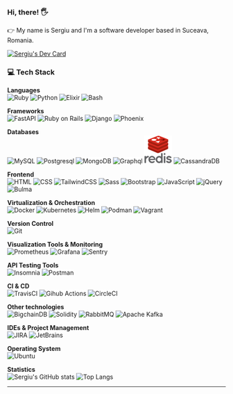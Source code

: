 ### Hi, there! 🖐️

👉 My name is Sergiu and I'm a software developer based in Suceava, Romania.<br>

<a style="align: center;" href="https://app.daily.dev/sergiulupaiescu"><img src="https://api.daily.dev/devcards/v2/VjhcIgjSA19OnYaVnmpeP.png?type=default&r=sj5" width="356" alt="Sergiu's Dev Card"/></a>

### 💻 Tech Stack
<b>Languages</b><br>
<img src="https://cdn.jsdelivr.net/gh/devicons/devicon/icons/ruby/ruby-original-wordmark.svg" title="Ruby" style="height: 4rem; background-color:white"/>
<img src="https://cdn.jsdelivr.net/gh/devicons/devicon/icons/python/python-original.svg" title="Python" style="height: 4rem"/>
<img src="https://github.com/user-attachments/assets/86148b96-87dd-4c2d-bcad-f094985cc6eb" title="Elixir" alt="Elixir" style="height: 4rem"/>
<img src="https://cdn.jsdelivr.net/gh/devicons/devicon@latest/icons/bash/bash-plain.svg" title="Bash" alt="Bash" style="height: 4rem;"/>
<br>

<b>Frameworks</b><br>
<img src="https://cdn.jsdelivr.net/gh/devicons/devicon/icons/fastapi/fastapi-original.svg" title="FastAPI" style="height: 4rem"/>
<img src="https://upload.wikimedia.org/wikipedia/commons/6/62/Ruby_On_Rails_Logo.svg" title="Ruby on Rails" style="height: 4rem"/>
<img src="https://cdn.worldvectorlogo.com/logos/django.svg" title="Django" style="height: 4rem; background-color:white"/>
<img src="https://github.com/user-attachments/assets/56285d33-9d30-4c50-addb-7f66c7d0791f" title="Phoenix" alt="Phoenix" style="height: 4rem;"/>
<br>

<b>Databases</b><br>
<img src="https://cdn.jsdelivr.net/gh/devicons/devicon/icons/mysql/mysql-original-wordmark.svg" title="MySQL" style="height: 4rem"/>
<img src="https://cdn.jsdelivr.net/gh/devicons/devicon/icons/postgresql/postgresql-original-wordmark.svg" title="Postgresql" style="height: 4rem"/>
<img src="https://cdn.jsdelivr.net/gh/devicons/devicon/icons/mongodb/mongodb-original-wordmark.svg" title="MongoDB" style="height: 4rem; background-color:white"/>
<img src="https://www.vectorlogo.zone/logos/graphql/graphql-icon.svg" title="Graphql" style="height: 4rem; background-color:white"/>
<img src="https://raw.githubusercontent.com/devicons/devicon/master/icons/redis/redis-original-wordmark.svg" title="Redis" style="height: 4rem; background-color:white"/>
<img src="https://github.com/user-attachments/assets/90e08203-0641-40cf-9482-530674443675" title="CassandraDB" alt="CassandraDB" style="height: 4rem;"/>
<br>

<b>Frontend</b><br>
<img src="https://cdn.jsdelivr.net/gh/devicons/devicon/icons/html5/html5-original-wordmark.svg" title="HTML" style="height: 4rem"/>
<img src="https://github.com/user-attachments/assets/7aa365f1-f144-4dfc-b33f-3cefe8cb4c78" title="CSS" alt="CSS" style="height: 4rem;"/>
<img src="https://github.com/user-attachments/assets/2ed35523-792b-4301-b251-8c15bb560558" title="TailwindCSS" alt="TailwindCSS" style="height: 4rem;"/>
<img src="https://github.com/user-attachments/assets/ddd2e7cf-038b-474e-b247-a61ecc593d05" title="Sass" alt="Sass" style="height: 4rem;"/>
<img src="https://github.com/user-attachments/assets/311d4191-b076-4c45-a193-9cc3cac40d4f" title="Bootstrap" alt="Bootstrap" style="height: 4rem;"/>
<img src="https://github.com/user-attachments/assets/0a8e8d01-50ae-4bf2-9a17-e17ef94e3d86" title="JavaScript" alt="JavaScript" style="height: 4rem;"/>
<img src="https://github.com/user-attachments/assets/de5b1aa5-f073-4bcf-90df-0b8b56d7be30" title="jQuery" alt="jQuery" style="height: 4rem;"/>
<img src="https://raw.githubusercontent.com/gilbarbara/logos/804dc257b59e144eaca5bc6ffd16949752c6f789/logos/bulma.svg" title="Bulma" style="height: 4rem; background-color:white"/>
<br>

<b>Virtualization & Orchestration</b><br>
<img src="https://cdn.jsdelivr.net/gh/devicons/devicon/icons/docker/docker-original-wordmark.svg" title="Docker" style="height: 4rem"/>
<img src="https://github.com/user-attachments/assets/d39b721d-0893-436b-b866-d48d056d2b0b" title="Kubernetes" alt="Kubernetes" style="height: 4rem;"/>
<img src="https://github.com/user-attachments/assets/782ff299-f3ae-4df7-85fb-87be4d745e87" title="Helm" alt="Helm" style="height: 4rem;"/>
<img src="https://github.com/user-attachments/assets/18d15042-991f-419e-b13a-5a1432464b10" title="Podman" alt="Podman" style="height: 4rem;"/>
<img src="https://github.com/user-attachments/assets/a8367fa3-4d59-42c1-b3c6-384389a33c75" title="Vagrant" alt="Vagrant" style="height: 4rem;"/>

<b>Version Control</b><br>
<img src="https://cdn.jsdelivr.net/gh/devicons/devicon/icons/git/git-plain.svg" title="Git" style="height: 4rem"/>

<b>Visualization Tools & Monitoring</b><br>
<img src="https://github.com/user-attachments/assets/d26dd299-3d4a-416c-abca-72eb206ba12d" title="Prometheus" alt="Prometheus" style="height: 4rem;"/>
<img src="https://github.com/user-attachments/assets/2f0077e0-e5f6-4d80-b5b7-e9d40a5a4f76" title="Grafana" alt="Grafana" style="height: 4rem;"/>
<img src="https://cdn.jsdelivr.net/gh/devicons/devicon@latest/icons/sentry/sentry-original.svg" title="Sentry" alt="Sentry" style="height: 4rem;" /> 

<b>API Testing Tools</b><br>
<img src="https://github.com/user-attachments/assets/11d9fec4-9f78-4564-a22e-2edb4c9ca09b" title="Insomnia" alt="Insomnia" style="height: 4rem;"/>
<img src="https://www.vectorlogo.zone/logos/getpostman/getpostman-icon.svg" title="Postman" style="height: 4rem; background-color:white"/>

<b>CI & CD</b><br>
<img src="https://www.vectorlogo.zone/logos/travis-ci/travis-ci-icon.svg" title="TravisCI" style="height: 4rem; background-color:white"/>
<img src="https://github.com/user-attachments/assets/71cfcb79-77b3-4631-95c2-d0cd48a658ca" title="Gihub Actions" style="height: 4rem; background-color:white"/>
<img src="https://github.com/user-attachments/assets/d2950f5b-55bb-4ec9-b212-53928303aa90" title="CircleCI" style="height: 4rem; background-color:white"/>

<b>Other technologies</b><br>
<img src="https://cdn.icon-icons.com/icons2/2699/PNG/512/bigchaindb_logo_icon_167810.png" title="BigchainDB" style="height: 4rem; background-color:white"/>
<img src="https://cdn.icon-icons.com/icons2/2107/PNG/128/file_type_solidity_icon_130156.png" title="Solidity" style="height: 4rem; background-color:white"/>
<img src="https://cdn.jsdelivr.net/gh/devicons/devicon@latest/icons/rabbitmq/rabbitmq-original.svg" title="RabbitMQ" alt="RabbitMQ" style="height: 4rem;" />
<img src="https://github.com/user-attachments/assets/2e4e5640-28f4-402e-a9cf-442a7a9ac920" title="Apache Kafka" alt="Apache Kafka" style="height: 4rem;" />

<b>IDEs & Project Management</b><br>
<img src="https://github.com/user-attachments/assets/4eb7332e-0427-4b42-922d-13164367ed8d" title="Jira" alt="JIRA" style="height: 4rem;"/>
<img src="https://github.com/user-attachments/assets/3eda17ec-969c-4743-930b-03c80346b899" title="JetBrains" alt="JetBrains" style="height: 4rem;"/>

<b>Operating System</b><br>
<img src="https://github.com/user-attachments/assets/e3006087-58a3-4a99-bd32-c3254ccd0b07" title="Ubuntu" style="height: 4rem; background-color:white"/>
</p>

<b>Statistics</b><br>
![Sergiu's GitHub stats](https://github-readme-stats.vercel.app/api?username=SergiuLupaiescu&show_icons=true&show=reviews,discussions_started,discussions_answered,prs_merged,prs_merged_percentage)
![Top Langs](https://github-readme-stats.vercel.app/api/top-langs/?username=SergiuLupaiescu&langs_count=20&layout=compact&card_width=320&count_private=true)

------
